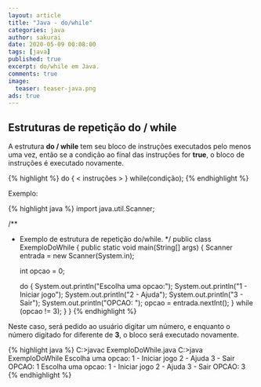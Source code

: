 ```yaml
---
layout: article
title: "Java - do/while"
categories: java
author: sakurai
date: 2020-05-09 00:08:00
tags: [java]
published: true
excerpt: do/while em Java.
comments: true
image:
  teaser: teaser-java.png
ads: true
---
```


## Estruturas de repetição do / while

A estrutura **do / while** tem seu bloco de instruções executados pelo menos uma vez, então se a condição ao final das instruções for **true**, o bloco de instruções é executado novamente.

{% highlight %}
do {
		< instruções >
} while(condição);
{% endhighlight %}

Exemplo:

{% highlight java %}
import java.util.Scanner;

/**
 * Exemplo de estrutura de repetição do/while.
 */
public class ExemploDoWhile {
  public static void main(String[] args) {
    Scanner entrada = new Scanner(System.in);

    int opcao = 0;

    do {
      System.out.println("Escolha uma opcao:");
      System.out.println("1 - Iniciar jogo");
      System.out.println("2 - Ajuda");
      System.out.println("3 - Sair");
      System.out.println("OPCAO: ");
      opcao = entrada.nextInt();
    } while (opcao != 3);
  }
}
{% endhighlight %}

Neste caso, será pedido ao usuário digitar um número, e enquanto o número digitado for diferente de **3**, o bloco será executado novamente.

{% highlight java %}
C:\>javac ExemploDoWhile.java
C:\>java ExemploDoWhile
Escolha uma opcao:
1 - Iniciar jogo
2 - Ajuda
3 - Sair
OPCAO:
1
Escolha uma opcao:
1 - Iniciar jogo
2 - Ajuda
3 - Sair
OPCAO:
3
{% endhighlight %}